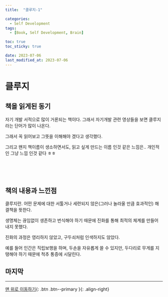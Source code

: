 ```yaml
---
title:  "클루지-1" 

categories:
  - Self Development
tags:
  - [Book, Self Development, Brain]

toc: true
toc_sticky: true

date: 2023-07-06
last_modified_at: 2023-07-06
---
```


# 클루지

## **책을 읽게된 동기**
자기 개발 서적으로 많이 거론되는 책이다. 그래서 자기개발 관련 영상들을 보면 클루지라는 단어가 많이 나온다.

그래서 꼭 읽어보고 그뜻을 이해해야 겠다고 생각했다.

그리고 왠지 책이름이 생소하면서도, 읽고 싶게 만드는 이름 인것 같은 느낌은.. 개인적인 그냥 느낌 인것 같다 ㅎㅎ


<br/><br/><br/>

## **책의 내용과 느낀점**

클루지란. 어떤 문제에 대한 서툴거나 세련되지 않은(그러나 놀라울 만큼 효과적인) 해결책을 뜻한다.

생명체는 끊임없이 생존하고 번식해야 하기 때문에 진화를 통해 최적의 체계를 만들어 내지 못했다.

진화의 과정은 영리하지 않았고, 구두쇠처럼 인색하지도 않았다.

예를 들어 인간은 직립보행을 하며, 두손을 자유롭게 쓸 수 있지만, 두다리로 무게를 지탱해야 하기 때문에 척추 통증에 시달린다.


## **마지막**
  



***

[맨 위로 이동하기](#){: .btn .btn--primary }{: .align-right}